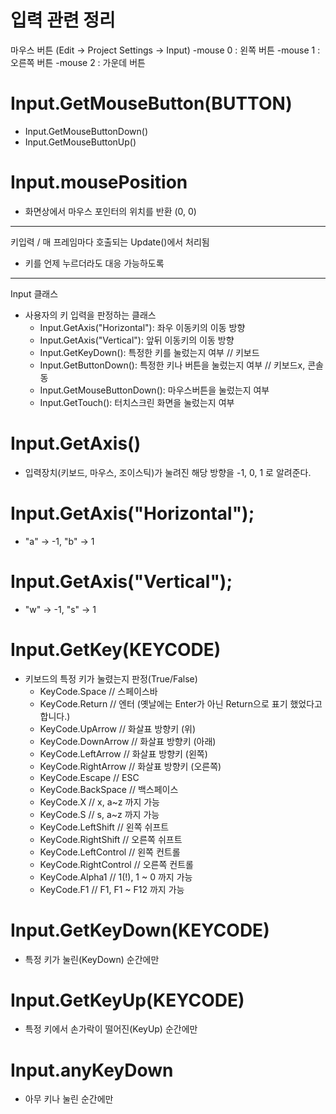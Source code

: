 # 입력 관련 정리

마우스 버튼 (Edit -> Project Settings -> Input)
-mouse 0 : 왼쪽 버튼
-mouse 1 : 오른쪽 버튼
-mouse 2 : 가운데 버튼


# Input.GetMouseButton(BUTTON)
  - Input.GetMouseButtonDown()
  - Input.GetMouseButtonUp()


# Input.mousePosition
  - 화면상에서 마우스 포인터의 위치를 반환 (0, 0)

-------------------------------------------------------------

키입력 / 매 프레임마다 호출되는 Update()에서 처리됨
 - 키를 언제 누르더라도 대응 가능하도록

-------------------------------------------------------------

Input 클래스
  - 사용자의 키 입력을 판정하는 클래스
    - Input.GetAxis("Horizontal"): 좌우 이동키의 이동 방향
    - Input.GetAxis("Vertical"): 앞뒤 이동키의 이동 방향
    - Input.GetKeyDown(): 특정한 키를 눌렀는지 여부 // 키보드
    - Input.GetButtonDown(): 특정한 키나 버튼을 눌렀는지 여부 // 키보드x, 콘솔 동
    - Input.GetMouseButtonDown(): 마우스버튼을 눌렀는지 여부
    - Input.GetTouch(): 터치스크린 화면을 눌렀는지 여부
    
# Input.GetAxis()
  - 입력장치(키보드, 마우스, 조이스틱)가 눌려진 해당 방향을 -1, 0, 1 로 알려준다.
  
# Input.GetAxis("Horizontal");
  - "a" -> -1, "b" -> 1
# Input.GetAxis("Vertical");
  - "w" -> -1, "s" -> 1
  
# Input.GetKey(KEYCODE)
  - 키보드의 특정 키가 눌렸는지 판정(True/False)
    - KeyCode.Space // 스페이스바
    - KeyCode.Return // 엔터 (옛날에는 Enter가 아닌 Return으로 표기 했었다고 합니다.)
    - KeyCode.UpArrow // 화살표 방향키 (위)
    - KeyCode.DownArrow // 화살표 방향키 (아래)
    - KeyCode.LeftArrow // 화살표 방향키 (왼쪽)
    - KeyCode.RightArrow // 화살표 방향키 (오른쪽)
    - KeyCode.Escape // ESC
    - KeyCode.BackSpace // 백스페이스
    - KeyCode.X // x, a~z 까지 가능
    - KeyCode.S // s, a~z 까지 가능
    - KeyCode.LeftShift // 왼쪽 쉬프트
    - KeyCode.RightShift // 오른쪽 쉬프트
    - KeyCode.LeftControl // 왼쪽 컨트롤
    - KeyCode.RightControl // 오른쪽 컨트롤
    - KeyCode.Alpha1 // 1(!), 1 ~ 0 까지 가능
    - KeyCode.F1 // F1, F1 ~ F12 까지 가능
    
# Input.GetKeyDown(KEYCODE)
  - 특정 키가 눌린(KeyDown) 순간에만
  
# Input.GetKeyUp(KEYCODE)
  - 특정 키에서 손가락이 떨어진(KeyUp) 순간에만
  
# Input.anyKeyDown
  - 아무 키나 눌린 순간에만
